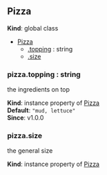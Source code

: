 ## Pizza
**Kind**: global class  

* [Pizza](#markdown-header-pizza)
    * [.topping](#markdown-header-pizzatopping-string) : string
    * [.size](#markdown-header-pizzasize)

### pizza.topping : string
the ingredients on top

**Kind**: instance property of [Pizza](#markdown-header-pizza)  
**Default**: `"mud, lettuce"`  
**Since**: v1.0.0  
### pizza.size
the general size

**Kind**: instance property of [Pizza](#markdown-header-pizza)  
